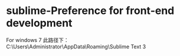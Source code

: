 # sublime-Preference for front-end development

For windows 7
此路径下：
C:\Users\Administrator\AppData\Roaming\Sublime Text 3
